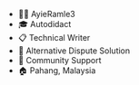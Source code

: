 - 👩‍💻 AyieRamle3
- 🎓 Autodidact
- 📋 Technical Writer
- 💼 Alternative Dispute Solution
- 🏢 Community Support
- 🏠 Pahang, Malaysia


<!--
**AyieRamle3/AyieRamle3** is a ✨ _special_ ✨ repository because its `README.md` (this file) appears on your GitHub profile.
-->

